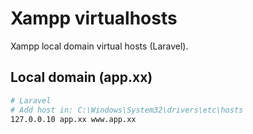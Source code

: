 # Xampp virtualhosts
Xampp local domain virtual hosts (Laravel).

## Local domain (app.xx)

```sh
# Laravel
# Add host in: C:\Windows\System32\drivers\etc\hosts
127.0.0.10 app.xx www.app.xx
```
